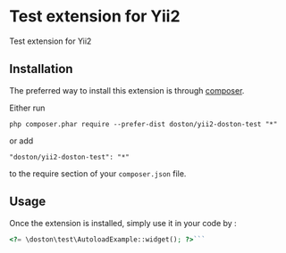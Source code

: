 Test extension for Yii2
=======================
Test extension for Yii2

Installation
------------

The preferred way to install this extension is through [composer](http://getcomposer.org/download/).

Either run

```
php composer.phar require --prefer-dist doston/yii2-doston-test "*"
```

or add

```
"doston/yii2-doston-test": "*"
```

to the require section of your `composer.json` file.


Usage
-----

Once the extension is installed, simply use it in your code by  :

```php
<?= \doston\test\AutoloadExample::widget(); ?>```